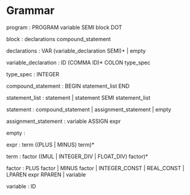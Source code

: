 #  Grammar

program : PROGRAM variable SEMI block DOT

block : declarations compound_statement

declarations : VAR (variable_declaration SEMI)+ | empty

variable_declaration : ID (COMMA ID)* COLON type_spec

type_spec : INTEGER

compound_statement : BEGIN statement_list END

statement_list : statement | statement SEMI statement_list

statement : compound_statement | assignment_statement | empty

assignment_statement : variable ASSIGN expr

empty :

expr : term ((PLUS | MINUS) term)*

term : factor ((MUL | INTEGER_DIV | FLOAT_DIV) factor)*

factor : PLUS factor | MINUS factor | INTEGER_CONST | REAL_CONST | LPAREN expr RPAREN | variable

variable : ID

